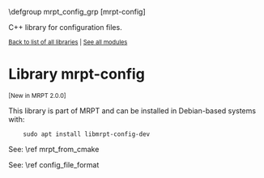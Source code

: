  \defgroup mrpt_config_grp [mrpt-config]

C++ library for configuration files.

<small> <a href="index.html#libs">Back to list of all libraries</a> | <a
href="modules.html" >See all modules</a> </small> <br>

# Library mrpt-config
<small> [New in MRPT 2.0.0] </small>

This library is part of MRPT and can be installed in Debian-based systems with:

		sudo apt install libmrpt-config-dev

See: \ref mrpt_from_cmake

See: \ref config_file_format
